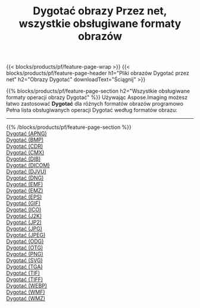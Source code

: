 ﻿---
title: Dygotać obrazy Przez net, wszystkie obsługiwane formaty obrazów 
weight: 3920
url: /pl/net/dither 
lang: pl
langdirlevel: 2
locales: zh-hans,ja,it,ru,de,es,fr,nl,id,lt,pl,pt,vi,tr,ko,zh-hant,ar,hi,th,sv,cs,uk,he
description: Używając Aspose.Imaging możesz łatwo Dygotać obrazy Via net
---

{{< blocks/products/pf/feature-page-wrap >}}
{{< blocks/products/pf/feature-page-header h1="Pliki obrazów Dygotać przez net" h2="Obrazy Dygotać" downloadText="Ściągnij" >}}


{{% blocks/products/pf/feature-page-section  h2="Wszystkie obsługiwane formaty operacji obrazy Dygotać" %}}
Używając Aspose.Imaging możesz łatwo zastosować **Dygotać** dla różnych formatów obrazów programowo
<br/>
Pełna lista obsługiwanych operacji Dygotać według formatów obrazu:
<hr/>
{{% /blocks/products/pf/feature-page-section %}}
<div class="container-fluid productfamilypage bg-gray">
    <div class="convertypes bg-gray agp-content section">
        <div class="container">
		<div class="row other-converters">
		    <div class='col-md-2 other-converter remove-lp remove-rp'><a href="/imaging/pl/net/dither/apng" >Dygotać (APNG)</a></div><div class='col-md-2 other-converter remove-lp remove-rp'><a href="/imaging/pl/net/dither/bmp" >Dygotać (BMP)</a></div><div class='col-md-2 other-converter remove-lp remove-rp'><a href="/imaging/pl/net/dither/cdr" >Dygotać (CDR)</a></div><div class='col-md-2 other-converter remove-lp remove-rp'><a href="/imaging/pl/net/dither/cmx" >Dygotać (CMX)</a></div><div class='col-md-2 other-converter remove-lp remove-rp'><a href="/imaging/pl/net/dither/dib" >Dygotać (DIB)</a></div><div class='col-md-2 other-converter remove-lp remove-rp'><a href="/imaging/pl/net/dither/dicom" >Dygotać (DICOM)</a></div><div class='col-md-2 other-converter remove-lp remove-rp'><a href="/imaging/pl/net/dither/djvu" >Dygotać (DJVU)</a></div><div class='col-md-2 other-converter remove-lp remove-rp'><a href="/imaging/pl/net/dither/dng" >Dygotać (DNG)</a></div><div class='col-md-2 other-converter remove-lp remove-rp'><a href="/imaging/pl/net/dither/emf" >Dygotać (EMF)</a></div><div class='col-md-2 other-converter remove-lp remove-rp'><a href="/imaging/pl/net/dither/emz" >Dygotać (EMZ)</a></div><div class='col-md-2 other-converter remove-lp remove-rp'><a href="/imaging/pl/net/dither/eps" >Dygotać (EPS)</a></div><div class='col-md-2 other-converter remove-lp remove-rp'><a href="/imaging/pl/net/dither/gif" >Dygotać (GIF)</a></div><div class='col-md-2 other-converter remove-lp remove-rp'><a href="/imaging/pl/net/dither/ico" >Dygotać (ICO)</a></div><div class='col-md-2 other-converter remove-lp remove-rp'><a href="/imaging/pl/net/dither/j2k" >Dygotać (J2K)</a></div><div class='col-md-2 other-converter remove-lp remove-rp'><a href="/imaging/pl/net/dither/jp2" >Dygotać (JP2)</a></div><div class='col-md-2 other-converter remove-lp remove-rp'><a href="/imaging/pl/net/dither/jpg" >Dygotać (JPG)</a></div><div class='col-md-2 other-converter remove-lp remove-rp'><a href="/imaging/pl/net/dither/jpeg" >Dygotać (JPEG)</a></div><div class='col-md-2 other-converter remove-lp remove-rp'><a href="/imaging/pl/net/dither/odg" >Dygotać (ODG)</a></div><div class='col-md-2 other-converter remove-lp remove-rp'><a href="/imaging/pl/net/dither/otg" >Dygotać (OTG)</a></div><div class='col-md-2 other-converter remove-lp remove-rp'><a href="/imaging/pl/net/dither/png" >Dygotać (PNG)</a></div><div class='col-md-2 other-converter remove-lp remove-rp'><a href="/imaging/pl/net/dither/svg" >Dygotać (SVG)</a></div><div class='col-md-2 other-converter remove-lp remove-rp'><a href="/imaging/pl/net/dither/tga" >Dygotać (TGA)</a></div><div class='col-md-2 other-converter remove-lp remove-rp'><a href="/imaging/pl/net/dither/tif" >Dygotać (TIF)</a></div><div class='col-md-2 other-converter remove-lp remove-rp'><a href="/imaging/pl/net/dither/tiff" >Dygotać (TIFF)</a></div><div class='col-md-2 other-converter remove-lp remove-rp'><a href="/imaging/pl/net/dither/webp" >Dygotać (WEBP)</a></div><div class='col-md-2 other-converter remove-lp remove-rp'><a href="/imaging/pl/net/dither/wmf" >Dygotać (WMF)</a></div><div class='col-md-2 other-converter remove-lp remove-rp'><a href="/imaging/pl/net/dither/wmz" >Dygotać (WMZ)</a></div>
                </div>
        </div>
    </div>
</div>
<br/>
